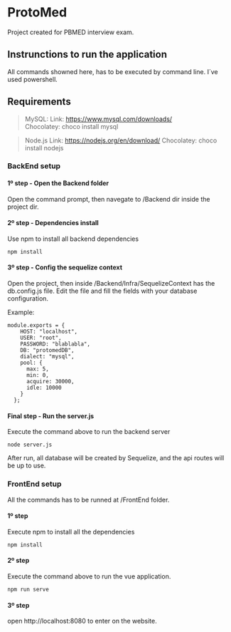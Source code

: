 # ProtoMed
Project created for PBMED interview exam.

##

## Instrunctions to run the application

All commands showned here, has to be executed by command line. I´ve used powershell.

## Requirements

>MySQL:
     Link: https://www.mysql.com/downloads/  
     Chocolatey: choco install mysql

>Node.js
    Link: https://nodejs.org/en/download/
    Chocolatey: choco install nodejs


### BackEnd setup

#### 1º step - Open the Backend folder

Open the command prompt, then navegate to /Backend dir inside the project dir.

#### 2º step - Dependencies install

Use npm to install all backend dependencies

```
npm install
```

#### 3º step - Config the sequelize context

Open the project, then inside /Backend/Infra/SequelizeContext has the db.config.js file.
Edit the file and fill the fields with your database configuration.

Example:
```
module.exports = {
    HOST: "localhost",
    USER: "root",
    PASSWORD: "blablabla",
    DB: "protomedDB",
    dialect: "mysql",
    pool: {
      max: 5,
      min: 0,
      acquire: 30000,
      idle: 10000
    }
  };
```

#### Final step - Run the server.js

Execute the command above to run the backend server
```
node server.js
```
After run, all database will be created by Sequelize, and the api routes will be up to use.



### FrontEnd setup

All the commands has to be runned at /FrontEnd folder.

#### 1º step

Execute npm to install all the dependencies

```
npm install
```

#### 2º step

Execute the command above to run the vue application.
```
npm run serve
```

#### 3º step

open http://localhost:8080 to enter on the website.



